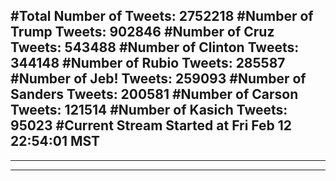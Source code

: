 #Total Number of Tweets: 2752218 
#Number of Trump Tweets: 902846
#Number of Cruz Tweets: 543488
#Number of Clinton Tweets: 344148
#Number of Rubio Tweets: 285587
#Number of Jeb! Tweets: 259093
#Number of Sanders Tweets: 200581
#Number of Carson Tweets: 121514
#Number of Kasich Tweets: 95023
#Current Stream Started at Fri Feb 12 22:54:01 MST
---
---
---
